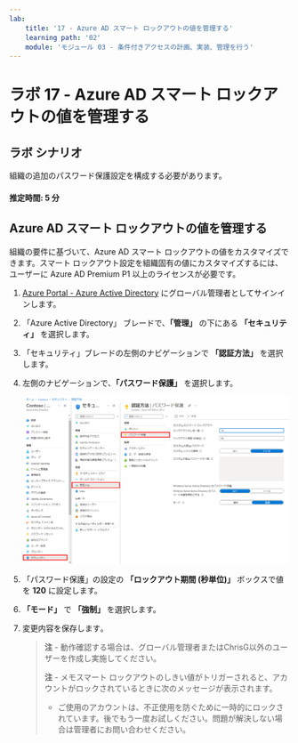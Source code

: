 ```yaml
---
lab:
    title: '17 - Azure AD スマート ロックアウトの値を管理する'
    learning path: '02'
    module: 'モジュール 03 - 条件付きアクセスの計画、実装、管理を行う'
---
```


# ラボ 17 - Azure AD スマート ロックアウトの値を管理する

## ラボ シナリオ

組織の追加のパスワード保護設定を構成する必要があります。

#### 推定時間: 5 分


## Azure AD スマート ロックアウトの値を管理する

組織の要件に基づいて、Azure AD スマート ロックアウトの値をカスタマイズできます。スマート ロックアウト設定を組織固有の値にカスタマイズするには、ユーザーに Azure AD Premium P1 以上のライセンスが必要です。

1. [Azure Portal - Azure Active Directory]( https://portal.azure.com/#blade/Microsoft_AAD_IAM/ActiveDirectoryMenuBlade/Overview) にグローバル管理者としてサインインします。

1. 「Azure Active Directory」 ブレードで、**「管理」** の下にある **「セキュリティ」** を選択します。

1. 「セキュリティ」ブレードの左側のナビゲーションで **「認証方法」** を選択します。

1. 左側のナビゲーションで、**「パスワード保護」** を選択します。

    ![「認証方法」ブレードと、「パスワード認証」を参照するために選択されて強調表示された項目を表示している画面イメージ](./media/lp2-mod3-browse-to-password-protection.png)

1. 「パスワード保護」の設定の **「ロックアウト期間 (秒単位)」** ボックスで値を **120** に設定します。

1. **「モード」** で **「強制」** を選択します。

1. 変更内容を保存します｡

    > **注** - 動作確認する場合は、グローバル管理者またはChrisG以外のユーザーを作成し実施してください。
    >
    > **注** - メモスマート ロックアウトのしきい値がトリガーされると、アカウントがロックされているときに次のメッセージが表示されます。
    >
    > - ご使用のアカウントは、不正使用を防ぐために一時的にロックされています。後でもう一度お試しください。問題が解決しない場合は管理者にお問い合わせください。
